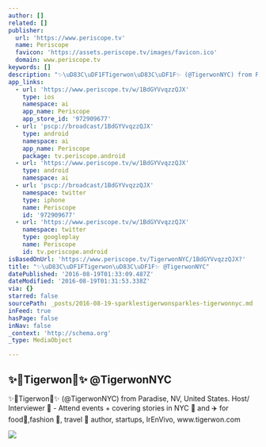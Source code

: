 ```yaml
---
author: []
related: []
publisher:
  url: 'https://www.periscope.tv'
  name: Periscope
  favicon: 'https://assets.periscope.tv/images/favicon.ico'
  domain: www.periscope.tv
keywords: []
description: "✨\uD83C\uDF1FTigerwon\uD83C\uDF1F✨ (@TigerwonNYC) from Paradise, NV, United States. Host/ Interviewer \uD83C\uDFA5 - Attend events + covering stories in NYC \uD83D\uDDFD and ✈️ for food\uD83C\uDF5D,fashion \uD83D\uDC57, travel \uD83D\uDE80 author, startups, IrEnVivo, www.tigerwon.com"
app_links:
  - url: 'https://www.periscope.tv/w/1BdGYVvqzzQJX'
    type: ios
    namespace: ai
    app_name: Periscope
    app_store_id: '972909677'
  - url: 'pscp://broadcast/1BdGYVvqzzQJX'
    type: android
    namespace: ai
    app_name: Periscope
    package: tv.periscope.android
  - url: 'https://www.periscope.tv/w/1BdGYVvqzzQJX'
    type: android
    namespace: ai
  - url: 'pscp://broadcast/1BdGYVvqzzQJX'
    namespace: twitter
    type: iphone
    name: Periscope
    id: '972909677'
  - url: 'https://www.periscope.tv/w/1BdGYVvqzzQJX'
    namespace: twitter
    type: googleplay
    name: Periscope
    id: tv.periscope.android
isBasedOnUrl: 'https://www.periscope.tv/TigerwonNYC/1BdGYVvqzzQJX?'
title: "✨\uD83C\uDF1FTigerwon\uD83C\uDF1F✨ @TigerwonNYC"
datePublished: '2016-08-19T01:33:09.487Z'
dateModified: '2016-08-19T01:31:53.338Z'
via: {}
starred: false
sourcePath: _posts/2016-08-19-sparklestigerwonsparkles-tigerwonnyc.md
inFeed: true
hasPage: false
inNav: false
_context: 'http://schema.org'
_type: MediaObject

---
```

<article style=""><h1>✨Tigerwon✨ @TigerwonNYC</h1><p>✨Tigerwon✨ (@TigerwonNYC) from Paradise, NV, United States. Host/ Interviewer  - Attend events + covering stories in NYC  and ✈️ for food,fashion , travel  author, startups, IrEnVivo, www.tigerwon.com</p><img src="https://tn.periscope.tv/z5uBxY_22thjvGNbrPQ3XUGkokKovQiKbZIy8VTet_2cvOCGAjDg1sfdq2bEuSFEp0wudzFZLtJnOj70IcJhAg==/chunk_104.jpg?Expires=1785367969&amp;Signature=T2gGx2dC0OccQh49Oh~9dnPFqt1xNA3jF673PTieLPf5YnxNoKXgTm4F~ow7AwT5LMJBJj6wTbC7D3kNz3-5AiRVJ09v2qdk1fmYD4ej6PLjcVPyhAuzSstyjX33MwC3ZZOGgGJwiyaZ2gTitsm6HTYzpnQ-KCtv-YJ928n09A5AAB1WdJh~9URMAdzBO~-zqhy-bDgNLNDyJSU0duqWZIpHqdNh7LX2DkfC2eE703c8vgzsxIE7Fxl1FFXMGdyroHH718Kv12yO2x36O0Z0KF5MpZLJJrYv8qulvGjzgkTtvv~bUhtj4ANyloOKDiCPj9pOukK~UZYQ1d7i4qQjGQ__&amp;Key-Pair-Id=APKAIHCXHHQVRTVSFRWQ" /></article>
